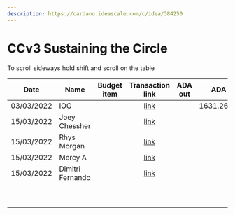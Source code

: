 ```yaml
---
description: https://cardano.ideascale.com/c/idea/384250
---
```


# CCv3 Sustaining the Circle

To scroll sideways hold shift and scroll on the table

<table><thead><tr><th>Date</th><th>Name</th><th data-type="select">Budget item</th><th align="center">Transaction link</th><th align="center">ADA out</th><th align="center">ADA in</th><th align="center">Balance</th></tr></thead><tbody><tr><td>03/03/2022</td><td>IOG</td><td></td><td align="center"><a href="https://github.com/cctreasury/Treasury-system/blob/main/content/en/blog/Fund7/CCv3-Sustaining-the-circle/Other/1646555002742-IOG.md">link</a></td><td align="center"></td><td align="center">1631.267830</td><td align="center">1631.267830</td></tr><tr><td>15/03/2022</td><td>Joey Chessher</td><td></td><td align="center"><a href="https://github.com/cctreasury/Treasury-system/blob/main/content/en/blog/Fund7/CCv3-Sustaining-the-circle/CC-member-remuneration/1647326121001-Joey-Chessher.md">link</a></td><td align="center"></td><td align="center"></td><td align="center"></td></tr><tr><td>15/03/2022</td><td>Rhys Morgan</td><td></td><td align="center"><a href="https://github.com/cctreasury/Treasury-system/blob/main/content/en/blog/Fund7/CCv3-Sustaining-the-circle/CC-member-remuneration/1647326439970-Rhys-Morgan.md">link</a></td><td align="center"></td><td align="center"></td><td align="center"></td></tr><tr><td>15/03/2022</td><td>Mercy A</td><td></td><td align="center"><a href="https://github.com/cctreasury/Treasury-system/blob/main/content/en/blog/Fund7/CCv3-Sustaining-the-circle/CC-member-remuneration/1647326656363-Mercy-A.md">link</a></td><td align="center"></td><td align="center"></td><td align="center"></td></tr><tr><td>15/03/2022</td><td>Dimitri Fernando</td><td></td><td align="center"><a href="https://github.com/cctreasury/Treasury-system/blob/main/content/en/blog/Fund7/CCv3-Sustaining-the-circle/CC-member-remuneration/1647326953565-Dimitri-Fernando.md">link</a></td><td align="center"></td><td align="center"></td><td align="center"></td></tr><tr><td></td><td></td><td></td><td align="center"></td><td align="center"></td><td align="center"></td><td align="center"></td></tr><tr><td></td><td></td><td></td><td align="center"></td><td align="center"></td><td align="center"></td><td align="center"></td></tr><tr><td></td><td></td><td></td><td align="center"></td><td align="center"></td><td align="center"></td><td align="center"></td></tr><tr><td></td><td></td><td></td><td align="center"></td><td align="center"></td><td align="center"></td><td align="center"></td></tr><tr><td></td><td></td><td></td><td align="center"></td><td align="center"></td><td align="center"></td><td align="center"></td></tr><tr><td></td><td></td><td></td><td align="center"></td><td align="center"></td><td align="center"></td><td align="center"></td></tr><tr><td></td><td></td><td></td><td align="center"></td><td align="center"></td><td align="center"></td><td align="center"></td></tr><tr><td></td><td></td><td></td><td align="center"></td><td align="center"></td><td align="center"></td><td align="center"></td></tr><tr><td></td><td></td><td></td><td align="center"></td><td align="center"></td><td align="center"></td><td align="center"></td></tr></tbody></table>
